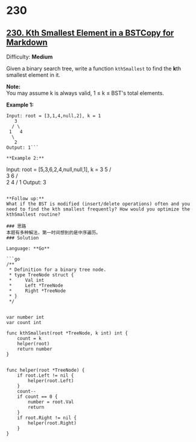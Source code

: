 # 230

## [230\. Kth Smallest Element in a BSTCopy for Markdown](https://leetcode.com/problems/kth-smallest-element-in-a-bst/)

Difficulty: **Medium**


Given a binary search tree, write a function `kthSmallest` to find the **k**th smallest element in it.

**Note:**  
You may assume k is always valid, 1 ≤ k ≤ BST's total elements.

**Example 1:**

```
Input: root = [3,1,4,null,2], k = 1
   3
  / \
 1   4
  \
   2
Output: 1```

**Example 2:**

```
Input: root = [5,3,6,2,4,null,null,1], k = 3
       5
      / \
     3   6
    / \
   2   4
  /
 1
Output: 3
```

**Follow up:**  
What if the BST is modified (insert/delete operations) often and you need to find the kth smallest frequently? How would you optimize the kthSmallest routine?

### 思路
本题有多种解法，第一时间想到的是中序遍历。
### Solution

Language: **Go**

```go
/**
 * Definition for a binary tree node.
 * type TreeNode struct {
 *     Val int
 *     Left *TreeNode
 *     Right *TreeNode
 * }
 */
 
 
var number int
var count int

func kthSmallest(root *TreeNode, k int) int {
    count = k
	helper(root)
	return number
}


func helper(root *TreeNode) {
	if root.Left != nil {
		helper(root.Left)
	}
	count--
	if count == 0 {
		number = root.Val
		return
	}
	if root.Right != nil {
		helper(root.Right)
	}
}
```
